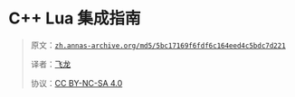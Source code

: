 # C++ Lua 集成指南

> 原文：[`zh.annas-archive.org/md5/5bc17169f6fdf6c164eed4c5bdc7d221`](https://zh.annas-archive.org/md5/5bc17169f6fdf6c164eed4c5bdc7d221)
> 
> 译者：[飞龙](https://github.com/wizardforcel)
> 
> 协议：[CC BY-NC-SA 4.0](http://creativecommons.org/licenses/by-nc-sa/4.0/)